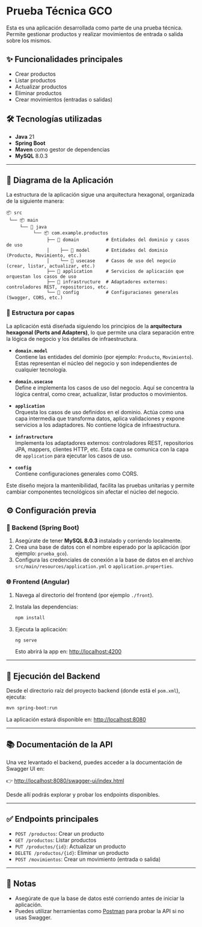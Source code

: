 # Prueba Técnica GCO

Esta es una aplicación desarrollada como parte de una prueba técnica. Permite gestionar productos y realizar movimientos de entrada o salida sobre los mismos.

## ✨ Funcionalidades principales

- Crear productos
- Listar productos
- Actualizar productos
- Eliminar productos
- Crear movimientos (entradas o salidas)

## 🛠️ Tecnologías utilizadas

- **Java** 21
- **Spring Boot**
- **Maven** como gestor de dependencias
- **MySQL** 8.0.3


---
## 🧩 Diagrama de la Aplicación

La estructura de la aplicación sigue una arquitectura hexagonal, organizada de la siguiente manera:

```
📦 src
 └── 📦 main
     └── 📁 java
          └── 📦 com.example.productos
               ├── 📁 domain          # Entidades del dominio y casos de uso
               │    ├── 📁 model      # Entidades del dominio (Producto, Movimiento, etc.)
               │    └── 📁 usecase    # Casos de uso del negocio (crear, listar, actualizar, etc.)
               ├── 📁 application     # Servicios de aplicación que orquestan los casos de uso
               ├── 📁 infrastructure  # Adaptadores externos: controladores REST, repositorios, etc.
               └── 📁 config          # Configuraciones generales (Swagger, CORS, etc.)
```

### 🧱 Estructura por capas

La aplicación está diseñada siguiendo los principios de la **arquitectura hexagonal (Ports and Adapters)**, lo que permite una clara separación entre la lógica de negocio y los detalles de infraestructura.

- **`domain.model`**  
  Contiene las entidades del dominio (por ejemplo: `Producto`, `Movimiento`). Estas representan el núcleo del negocio y son independientes de cualquier tecnología.

- **`domain.usecase`**  
  Define e implementa los casos de uso del negocio. Aquí se concentra la lógica central, como crear, actualizar, listar productos o movimientos.

- **`application`**  
  Orquesta los casos de uso definidos en el dominio. Actúa como una capa intermedia que transforma datos, aplica validaciones y expone servicios a los adaptadores. No contiene lógica de infraestructura.

- **`infrastructure`**  
  Implementa los adaptadores externos: controladores REST, repositorios JPA, mappers, clientes HTTP, etc. Esta capa se comunica con la capa de `application` para ejecutar los casos de uso.

- **`config`**  
  Contiene configuraciones generales como CORS.

Este diseño mejora la mantenibilidad, facilita las pruebas unitarias y permite cambiar componentes tecnológicos sin afectar el núcleo del negocio.


## ⚙️ Configuración previa

### 📂 Backend (Spring Boot)

1. Asegúrate de tener **MySQL 8.0.3** instalado y corriendo localmente.
2. Crea una base de datos con el nombre esperado por la aplicación (por ejemplo: `prueba_gco`).
3. Configura las credenciales de conexión a la base de datos en el archivo `src/main/resources/application.yml` o `application.properties`.


### 🌐 Frontend (Angular)

1. Navega al directorio del frontend (por ejemplo `./front`).
2. Instala las dependencias:

   ```bash
   npm install
   ```

3. Ejecuta la aplicación:

   ```bash
   ng serve
   ```

   Esto abrirá la app en: [http://localhost:4200](http://localhost:4200)

---

## 🚀 Ejecución del Backend

Desde el directorio raíz del proyecto backend (donde está el `pom.xml`), ejecuta:

```bash
mvn spring-boot:run
```

La aplicación estará disponible en: [http://localhost:8080](http://localhost:8080)

---

## 📚 Documentación de la API

Una vez levantado el backend, puedes acceder a la documentación de Swagger UI en:

👉 [http://localhost:8080/swagger-ui/index.html](http://localhost:8080/swagger-ui/index.html)

Desde allí podrás explorar y probar los endpoints disponibles.

---

## ✅ Endpoints principales

- `POST /productos`: Crear un producto
- `GET /productos`: Listar productos
- `PUT /productos/{id}`: Actualizar un producto
- `DELETE /productos/{id}`: Eliminar un producto
- `POST /movimientos`: Crear un movimiento (entrada o salida)

---

## 📎 Notas

- Asegúrate de que la base de datos esté corriendo antes de iniciar la aplicación.
- Puedes utilizar herramientas como [Postman](https://www.postman.com/) para probar la API si no usas Swagger.